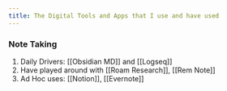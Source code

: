 ```yaml
---
title: The Digital Tools and Apps that I use and have used
---
```


### Note Taking
1. Daily Drivers: [[Obsidian MD]] and [[Logseq]]
2. Have played around with [[Roam Research]], [[Rem Note]]
3. Ad Hoc uses: [[Notion]], [[Evernote]]